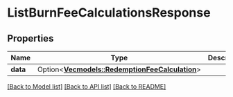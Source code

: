 # ListBurnFeeCalculationsResponse

## Properties

Name | Type | Description | Notes
------------ | ------------- | ------------- | -------------
**data** | Option<[**Vec<models::RedemptionFeeCalculation>**](RedemptionFeeCalculation.md)> |  | [optional]

[[Back to Model list]](../README.md#documentation-for-models) [[Back to API list]](../README.md#documentation-for-api-endpoints) [[Back to README]](../README.md)


